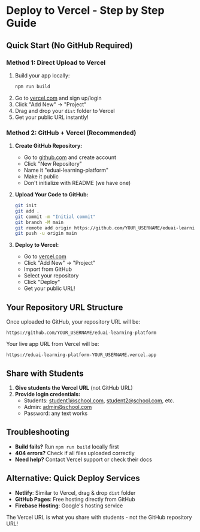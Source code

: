 # Deploy to Vercel - Step by Step Guide

## Quick Start (No GitHub Required)

### Method 1: Direct Upload to Vercel
1. Build your app locally:
   ```bash
   npm run build
   ```
2. Go to [vercel.com](https://vercel.com) and sign up/login
3. Click "Add New" → "Project"
4. Drag and drop your `dist` folder to Vercel
5. Get your public URL instantly!

### Method 2: GitHub + Vercel (Recommended)
1. **Create GitHub Repository:**
   - Go to [github.com](https://github.com) and create account
   - Click "New Repository"
   - Name it "eduai-learning-platform"
   - Make it public
   - Don't initialize with README (we have one)

2. **Upload Your Code to GitHub:**
   ```bash
   git init
   git add .
   git commit -m "Initial commit"
   git branch -M main
   git remote add origin https://github.com/YOUR_USERNAME/eduai-learning-platform.git
   git push -u origin main
   ```

3. **Deploy to Vercel:**
   - Go to [vercel.com](https://vercel.com)
   - Click "Add New" → "Project"
   - Import from GitHub
   - Select your repository
   - Click "Deploy"
   - Get your public URL!

## Your Repository URL Structure

Once uploaded to GitHub, your repository URL will be:
```
https://github.com/YOUR_USERNAME/eduai-learning-platform
```

Your live app URL from Vercel will be:
```
https://eduai-learning-platform-YOUR_USERNAME.vercel.app
```

## Share with Students

1. **Give students the Vercel URL** (not GitHub URL)
2. **Provide login credentials:**
   - Students: student1@school.com, student2@school.com, etc.
   - Admin: admin@school.com
   - Password: any text works

## Troubleshooting

- **Build fails?** Run `npm run build` locally first
- **404 errors?** Check if all files uploaded correctly
- **Need help?** Contact Vercel support or check their docs

## Alternative: Quick Deploy Services

- **Netlify**: Similar to Vercel, drag & drop `dist` folder
- **GitHub Pages**: Free hosting directly from GitHub
- **Firebase Hosting**: Google's hosting service

The Vercel URL is what you share with students - not the GitHub repository URL!